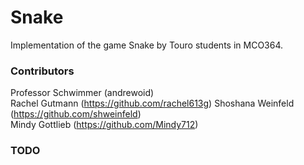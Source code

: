 # Snake
Implementation of the game Snake by Touro students in MCO364.

### Contributors

Professor Schwimmer (andrewoid)  
Rachel Gutmann (https://github.com/rachel613g)
Shoshana Weinfeld (https://github.com/shweinfeld)   
Mindy Gottlieb (https://github.com/Mindy712)  


### TODO
